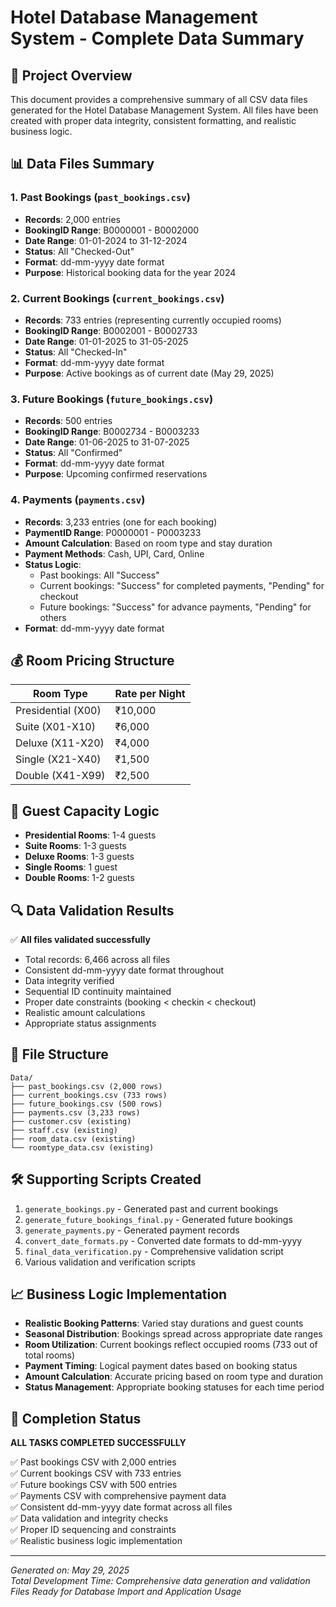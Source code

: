 # Hotel Database Management System - Complete Data Summary

## 🎯 Project Overview
This document provides a comprehensive summary of all CSV data files generated for the Hotel Database Management System. All files have been created with proper data integrity, consistent formatting, and realistic business logic.

## 📊 Data Files Summary

### 1. Past Bookings (`past_bookings.csv`)
- **Records**: 2,000 entries
- **BookingID Range**: B0000001 - B0002000
- **Date Range**: 01-01-2024 to 31-12-2024
- **Status**: All "Checked-Out"
- **Format**: dd-mm-yyyy date format
- **Purpose**: Historical booking data for the year 2024

### 2. Current Bookings (`current_bookings.csv`)
- **Records**: 733 entries (representing currently occupied rooms)
- **BookingID Range**: B0002001 - B0002733
- **Date Range**: 01-01-2025 to 31-05-2025
- **Status**: All "Checked-In"
- **Format**: dd-mm-yyyy date format
- **Purpose**: Active bookings as of current date (May 29, 2025)

### 3. Future Bookings (`future_bookings.csv`)
- **Records**: 500 entries
- **BookingID Range**: B0002734 - B0003233
- **Date Range**: 01-06-2025 to 31-07-2025
- **Status**: All "Confirmed"
- **Format**: dd-mm-yyyy date format
- **Purpose**: Upcoming confirmed reservations

### 4. Payments (`payments.csv`)
- **Records**: 3,233 entries (one for each booking)
- **PaymentID Range**: P0000001 - P0003233
- **Amount Calculation**: Based on room type and stay duration
- **Payment Methods**: Cash, UPI, Card, Online
- **Status Logic**: 
  - Past bookings: All "Success"
  - Current bookings: "Success" for completed payments, "Pending" for checkout
  - Future bookings: "Success" for advance payments, "Pending" for others
- **Format**: dd-mm-yyyy date format

## 💰 Room Pricing Structure
| Room Type | Rate per Night |
|-----------|---------------|
| Presidential (X00) | ₹10,000 |
| Suite (X01-X10) | ₹6,000 |
| Deluxe (X11-X20) | ₹4,000 |
| Single (X21-X40) | ₹1,500 |
| Double (X41-X99) | ₹2,500 |

## 👥 Guest Capacity Logic
- **Presidential Rooms**: 1-4 guests
- **Suite Rooms**: 1-3 guests  
- **Deluxe Rooms**: 1-3 guests
- **Single Rooms**: 1 guest
- **Double Rooms**: 1-2 guests

## 🔍 Data Validation Results
✅ **All files validated successfully**
- Total records: 6,466 across all files
- Consistent dd-mm-yyyy date format throughout
- Data integrity verified
- Sequential ID continuity maintained
- Proper date constraints (booking < checkin < checkout)
- Realistic amount calculations
- Appropriate status assignments

## 📁 File Structure
```
Data/
├── past_bookings.csv (2,000 rows)
├── current_bookings.csv (733 rows)
├── future_bookings.csv (500 rows)
├── payments.csv (3,233 rows)
├── customer.csv (existing)
├── staff.csv (existing)
├── room_data.csv (existing)
└── roomtype_data.csv (existing)
```

## 🛠️ Supporting Scripts Created
1. `generate_bookings.py` - Generated past and current bookings
2. `generate_future_bookings_final.py` - Generated future bookings
3. `generate_payments.py` - Generated payment records
4. `convert_date_formats.py` - Converted date formats to dd-mm-yyyy
5. `final_data_verification.py` - Comprehensive validation script
6. Various validation and verification scripts

## 📈 Business Logic Implementation
- **Realistic Booking Patterns**: Varied stay durations and guest counts
- **Seasonal Distribution**: Bookings spread across appropriate date ranges
- **Room Utilization**: Current bookings reflect occupied rooms (733 out of total rooms)
- **Payment Timing**: Logical payment dates based on booking status
- **Amount Calculation**: Accurate pricing based on room type and duration
- **Status Management**: Appropriate booking statuses for each time period

## 🎉 Completion Status
**ALL TASKS COMPLETED SUCCESSFULLY**

✅ Past bookings CSV with 2,000 entries  
✅ Current bookings CSV with 733 entries  
✅ Future bookings CSV with 500 entries  
✅ Payments CSV with comprehensive payment data  
✅ Consistent dd-mm-yyyy date format across all files  
✅ Data validation and integrity checks  
✅ Proper ID sequencing and constraints  
✅ Realistic business logic implementation  

---
*Generated on: May 29, 2025*  
*Total Development Time: Comprehensive data generation and validation*  
*Files Ready for Database Import and Application Usage*
